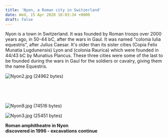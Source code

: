 ```yaml
---
title: 'Nyon, a Roman city in Switzerland'
date: Wed, 15 Apr 2020 10:03:34 +0000
draft: false
---
```


Nyon is a town in Switzerland. It was founded by Roman troops over 2000 years ago, in 50-44 bC, after the wars in Gaul. It was named "colonia Iulia equestris", after Julius Caesar. It's older than its sister cities (Copia Felix Munatia Lugdunensis) Lyon and (colonia Raurica) which were founded in 44/43 bC by Munatius Plancus. These three cities were some of the last to be founded during the wars in Gaul for the soldiers or cavalry, giving them the name Equestris.

![Nyon2.jpg (24962 bytes)](https://www.main-vision.com/richard/images/nyon2.jpg)

 

 

![Nyon8.jpg (74516 bytes)](https://www.main-vision.com/richard/images/nyon8.jpg)

![Nyon3.jpg (25451 bytes)](https://www.main-vision.com/richard/images/nyon3.jpg)

**Roman amphitheatre in Nyon  
discovered in 1996 - excavations** **continue**